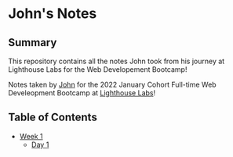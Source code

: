 # John's Notes 

## Summary 

This repository contains all the notes John took from his journey at Lighthouse Labs for the Web Developement Bootcamp!

 Notes taken by [John](https://github.com/fluffyjohnny) for the 2022 January Cohort Full-time Web Develeopment Bootcamp at [Lighthouse Labs](https://www.lighthouselabs.ca/)!


 ## Table of Contents
* [Week 1](/Week_1) 
    * [Day 1](Day_1)
